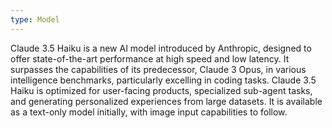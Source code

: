 ```yaml
---
type: Model
---
```


Claude 3.5 Haiku is a new AI model introduced by Anthropic, designed to offer state-of-the-art performance at high speed and low latency. It surpasses the capabilities of its predecessor, Claude 3 Opus, in various intelligence benchmarks, particularly excelling in coding tasks. Claude 3.5 Haiku is optimized for user-facing products, specialized sub-agent tasks, and generating personalized experiences from large datasets. It is available as a text-only model initially, with image input capabilities to follow.